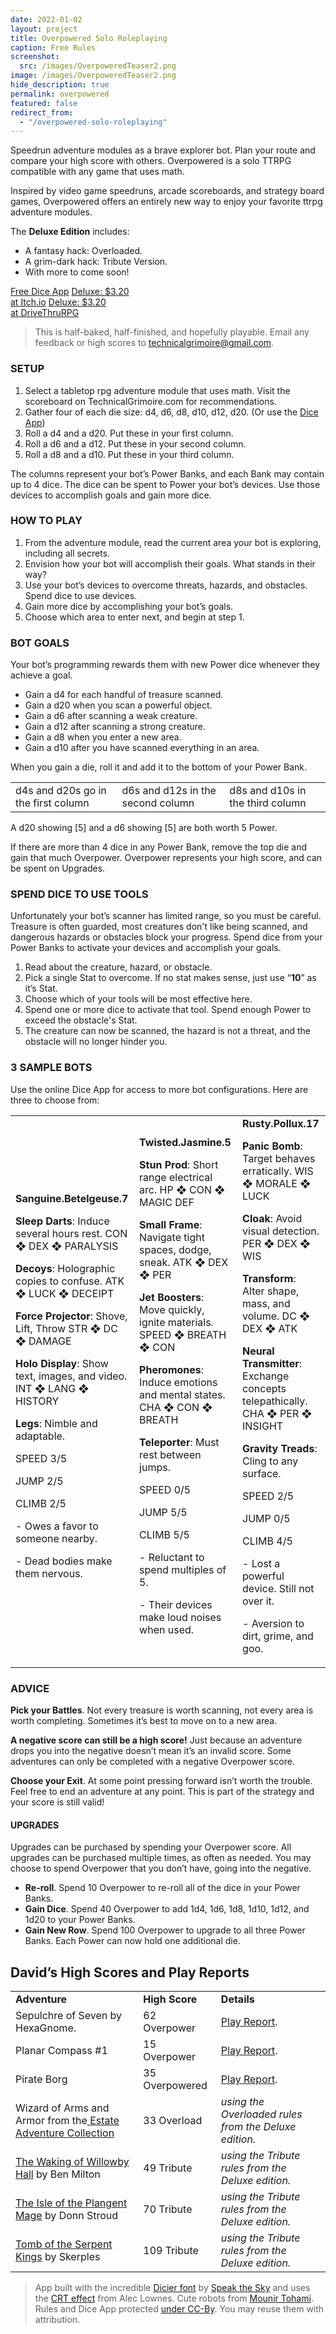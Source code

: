 ```yaml
---
date: 2022-01-02
layout: project
title: Overpowered Solo Roleplaying
caption: Free Rules
screenshot:
  src: /images/OverpoweredTeaser2.png
image: /images/OverpoweredTeaser2.png
hide_description: true
permalink: overpowered
featured: false
redirect_from:
  - "/overpowered-solo-roleplaying"
---
```


Speedrun adventure modules as a brave explorer bot. Plan your route and compare your high score with others. Overpowered is a solo TTRPG compatible with any game that uses math.

Inspired by video game speedruns, arcade scoreboards, and strategy board games, Overpowered offers an entirely new way to enjoy your favorite ttrpg adventure modules.

 The **Deluxe Edition** includes:
 - A fantasy hack: Overloaded.
 - A grim-dark hack: Tribute Version.
 - With more to come soon!

<div class="shopping-buttons">
<a target="_blank" href="/overpowered-app" class="btn btn-primary">Free Dice App</a>
<a target="_blank" href="https://technicalgrimoire.itch.io/overpowered-solo-roleplaying" class="btn btn-primary itchBTN">Deluxe: $3.20<br>at Itch.io</a>
<a target="_blank" href="https://www.drivethrurpg.com/product/421856/Overpowered-Solo-Roleplaying" class="btn btn-primary dtrpgBTN">Deluxe: $3.20<br>at DriveThruRPG</a>
</div>

> This is half-baked, half-finished, and hopefully playable. Email any feedback or high scores to [technicalgrimoire@gmail.com](mailto:technicalgrimoire@gmail.com). 

### SETUP

1. Select a tabletop rpg adventure module that uses math. Visit the scoreboard on TechnicalGrimoire.com for recommendations.
2. Gather four of each die size: <span class="d4">d4</span>, <span class="d6">d6</span>, <span class="d8">d8</span>, <span class="d10">d10</span>, <span class="d12">d12</span>, <span class="d20">d20</span>. (Or use the <a target="_blank" href="/overpowered-app">Dice App</a>)
3. Roll a <span class="d4">d4</span> and a <span class="d20">d20</span>. Put these in your first column.
4. Roll a <span class="d6">d6</span> and a <span class="d12">d12</span>. Put these in your second column.
5. Roll a <span class="d8">d8</span> and a <span class="d10">d10</span>. Put these in your third column.

The columns represent your bot’s Power Banks, and each Bank may contain up to 4 dice. The dice can be spent to Power your bot’s devices. Use those devices to accomplish goals and gain more dice.

### HOW TO PLAY

1. From the adventure module, read the current area your bot is exploring, including all secrets.
2. Envision how your bot will accomplish their goals. What stands in their way?
3. Use your bot’s devices to overcome threats, hazards, and obstacles. Spend dice to use devices.
4. Gain more dice by accomplishing your bot’s goals.
5. Choose which area to enter next, and begin at step 1.

### BOT GOALS

Your bot’s programming rewards them with new Power dice whenever they achieve a goal. 

* Gain a <span class="d4">d4</span> for each handful of treasure scanned.
* Gain a <span class="d20">d20</span> when you scan a powerful object.
* Gain a <span class="d6">d6</span> after scanning a weak creature.
* Gain a <span class="d12">d12</span> after scanning a strong creature.
* Gain a <span class="d8">d8</span> when you enter a new area.
* Gain a <span class="d10">d10</span> after you have scanned everything in an area.

When you gain a die, roll it and add it to the bottom of your Power Bank. 

<table>
  <tr>
  <td><span class="d4">d4</span>s and <span class="d20">d20</span>s go in the first column</td>
  <td><span class="d6">d6</span>s and <span class="d12">d12</span>s in the second column</td>
  <td><span class="d8">d8</span>s and <span class="d10">d10</span>s in the third column</td>
  </tr>
</table>

A <span class="d20">d20</span> showing [5] and a <span class="d6">d6</span> showing [5] are both worth 5 Power.

If there are more than 4 dice in any Power Bank, remove the top die and gain that much Overpower. Overpower represents your high score, and can be spent on Upgrades.

### SPEND DICE TO USE TOOLS

Unfortunately your bot’s scanner has limited range, so you must be careful. Treasure is often guarded, most creatures don't like being scanned, and dangerous hazards or obstacles block your progress. Spend dice from your Power Banks to activate your devices and accomplish your goals.

1. Read about the creature, hazard, or obstacle.
2. Pick a single Stat to overcome. If no stat makes sense, just use “**10**” as it’s Stat.
3. Choose which of your tools will be most effective here.
4. Spend one or more dice to activate that tool. Spend enough Power to exceed the obstacle's Stat.
5. The creature can now be scanned, the hazard is not a threat, and the obstacle will no longer hinder you.

### 3 SAMPLE BOTS

Use the online Dice App for access to more bot configurations. Here are three to choose from:

<table>
  <tr>
   <td><strong>Sanguine.Betelgeuse.7</strong>
<p>
<strong>Sleep Darts</strong>: Induce several hours rest. CON ❖ DEX ❖ PARALYSIS
<p>
<strong>Decoys</strong>: Holographic copies to confuse. ATK ❖ LUCK ❖ DECEIPT
<p>
<strong>Force Projector</strong>: Shove, Lift, Throw STR ❖ DC ❖ DAMAGE
<p>
<strong>Holo Display</strong>: Show text, images, and video. INT ❖ LANG ❖ HISTORY
<p>
<strong>Legs</strong>: Nimble and adaptable.
<p>
SPEED 3/5
<p>
  JUMP 2/5
<p>
CLIMB 2/5
<p>
- Owes a favor to someone nearby.
<p>
- Dead bodies make them nervous.
   </td>
   <td><strong>Twisted.Jasmine.5</strong>
<p>
<strong>Stun Prod</strong>: Short range electrical arc. HP ❖ CON ❖ MAGIC DEF
<p>
<strong>Small Frame</strong>: Navigate tight spaces, dodge, sneak. ATK ❖ DEX ❖ PER
<p>
<strong>Jet Boosters</strong>: Move quickly, ignite materials. SPEED ❖ BREATH ❖ CON
<p>
<strong>Pheromones</strong>: Induce emotions and mental states. CHA ❖ CON ❖ BREATH
<p>
<strong>Teleporter</strong>: Must rest between jumps.
<p>
SPEED 0/5
<p>
  JUMP 5/5
<p>
CLIMB 5/5
<p>
- Reluctant to spend multiples of 5.
<p>
- Their devices make loud noises when used.
   </td>
   <td><strong>Rusty.Pollux.17</strong>
<p>
<strong>Panic Bomb</strong>: Target behaves erratically. WIS ❖ MORALE ❖ LUCK
<p>
<strong>Cloak</strong>: Avoid visual detection. PER ❖ DEX ❖ WIS
<p>
<strong>Transform</strong>: Alter shape, mass, and volume. DC ❖ DEX ❖ ATK
<p>
<strong>Neural Transmitter</strong>: Exchange concepts telepathically. CHA ❖ PER ❖ INSIGHT
<p>
<strong>Gravity Treads</strong>: Cling to any surface.
<p>
SPEED 2/5
<p>
  JUMP 0/5
<p>
CLIMB 4/5
<p>
- Lost a powerful device. Still not over it.
<p>
- Aversion to dirt, grime, and goo.
   </td>
  </tr>
</table>

### ADVICE

**Pick your Battles**. Not every treasure is worth scanning, not every area is worth completing. Sometimes it’s best to move on to a new area.

**A negative score can still be a high score!** Just because an adventure drops you into the negative doesn’t mean it’s an invalid score. Some adventures can only be completed with a negative Overpower score.

**Choose your Exit**. At some point pressing forward isn’t worth the trouble. Feel free to end an adventure at any point. This is part of the strategy and your score is still valid!

#### UPGRADES

Upgrades can be purchased by spending your Overpower score. All upgrades can be purchased multiple times, as often as needed. You may choose to spend Overpower that you don’t have, going into the negative.

* **Re-roll**. Spend 10 Overpower to re-roll all of the dice in your Power Banks.
* **Gain Dice**. Spend 40 Overpower to add 1<span class="d4">d4</span>, 1<span class="d6">d6</span>, 1<span class="d8">d8</span>, 1<span class="d10">d10</span>, 1<span class="d12">d12</span>, and 1<span class="d20">d20</span> to your Power Banks.
* **Gain New Row**. Spend 100 Overpower to upgrade to all three Power Banks. Each Power can now hold one additional die.

## David’s High Scores and Play Reports

<table>
  <tr>
   <td><strong>Adventure</strong>
   </td>
   <td><strong>High Score</strong>
   </td>
   <td><strong>Details</strong>
   </td>
  </tr>
  <tr>
   <td>Sepulchre of Seven by HexaGnome.
   </td>
   <td>62 Overpower
   </td>
   <td><a href="https://www.technicalgrimoire.com/david/2023/01/overpoweredsepulchre">Play Report</a>.
   </td>
  </tr>
  <tr>
   <td>Planar Compass #1
   </td>
   <td>15 Overpower
   </td>
   <td><a href="https://www.technicalgrimoire.com/david/2023/02/overpoweredplanar">Play Report</a>.
   </td>
  </tr>
  <tr>
   <td>Pirate Borg 
   </td>
   <td>35 Overpowered
   </td>
   <td><a href="https://www.technicalgrimoire.com/david/2023/02/overpoweredpirateborg">Play Report</a>.
   </td>
  </tr>
  <tr>
   <td>Wizard of Arms and Armor from the<a href="https://losing-games.itch.io/mausritter-the-estate-adventure-collection"> Estate Adventure Collection</a>
   </td>
   <td>33 Overload
   </td>
   <td><em>using the Overloaded rules from the Deluxe edition.</em>
   </td>
  </tr>
  <tr>
   <td><a href="https://questingbeast.itch.io/the-waking-of-willowby-hall">The Waking of Willowby Hall</a> by Ben Milton
   </td>
   <td>49 Tribute
   </td>
   <td><em>using the Tribute rules from the Deluxe edition.</em>
   </td>
  </tr>
  <tr>
   <td><a href="https://necroticgnome.com/products/the-isle-of-the-plangent-mage">The Isle of the Plangent Mage</a> by Donn Stroud
   </td>
   <td>70 Tribute
   </td>
   <td><em>using the Tribute rules from the Deluxe edition.</em>
   </td>
  </tr>
  <tr>
   <td><a href="https://coinsandscrolls.blogspot.com/2017/06/osr-tomb-of-serpent-kings-megapost.html">Tomb of the Serpent Kings</a> by Skerples
   </td>
   <td>109 Tribute
   </td>
   <td><em>using the Tribute rules from the Deluxe edition.</em>
   </td>
  </tr>
</table>

> App built with the incredible [Dicier font](https://speakthesky.itch.io/typeface-dicier) by [Speak the Sky](https://speakthesky.com/) and uses the [CRT effect](http://aleclownes.com/2017/02/01/crt-display.html) from Alec Lownes. Cute robots from [Mounir Tohami](https://mounirtohami.itch.io/26-animated-pixelart-robots). Rules and Dice App protected [under CC-By](https://creativecommons.org/licenses/by/4.0/). You may reuse them with attribution.


